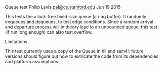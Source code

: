 Queue test
Philip Levis <pal@cs.stanford.edu>
Jun 19 2015

This tests the a lock-free fixed-size queue (a ring buffer). It randomly enqueues and dequeues,
to test edge conditions. Since a random arrival and departure process will in theory lead to
an unbounded queue, this test (if run long enough) can also test overflow.

Limitations

This test currently uses a copy of the Queue in hil and sam4l; future versions
should figure out how to extricate the code from its dependencies and platform
assumptions.


